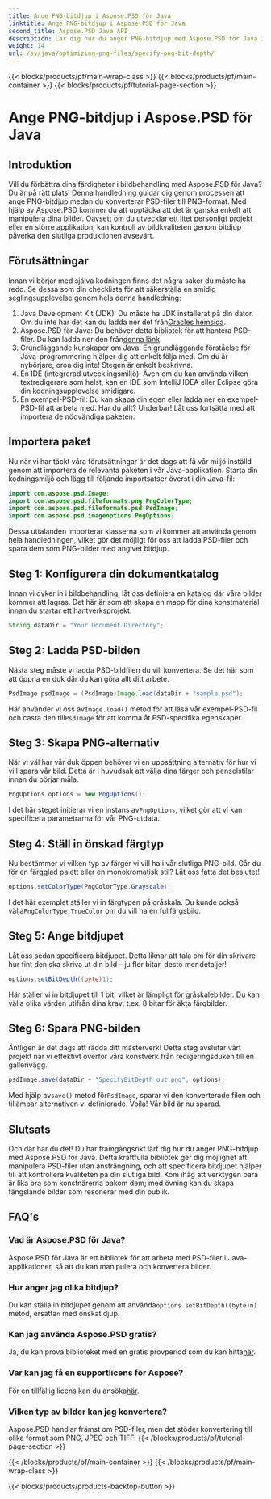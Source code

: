 ```yaml
---
title: Ange PNG-bitdjup i Aspose.PSD för Java
linktitle: Ange PNG-bitdjup i Aspose.PSD för Java
second_title: Aspose.PSD Java API
description: Lär dig hur du anger PNG-bitdjup med Aspose.PSD för Java i denna detaljerade steg-för-steg-handledning.
weight: 14
url: /sv/java/optimizing-png-files/specify-png-bit-depth/
---
```


{{< blocks/products/pf/main-wrap-class >}}
{{< blocks/products/pf/main-container >}}
{{< blocks/products/pf/tutorial-page-section >}}

# Ange PNG-bitdjup i Aspose.PSD för Java

## Introduktion
Vill du förbättra dina färdigheter i bildbehandling med Aspose.PSD för Java? Du är på rätt plats! Denna handledning guidar dig genom processen att ange PNG-bitdjup medan du konverterar PSD-filer till PNG-format. Med hjälp av Aspose.PSD kommer du att upptäcka att det är ganska enkelt att manipulera dina bilder. Oavsett om du utvecklar ett litet personligt projekt eller en större applikation, kan kontroll av bildkvaliteten genom bitdjup påverka den slutliga produktionen avsevärt.
## Förutsättningar
Innan vi börjar med själva kodningen finns det några saker du måste ha redo. Se dessa som din checklista för att säkerställa en smidig seglingsupplevelse genom hela denna handledning:
1.  Java Development Kit (JDK): Du måste ha JDK installerat på din dator. Om du inte har det kan du ladda ner det från[Oracles hemsida](https://www.oracle.com/java/technologies/javase-jdk11-downloads.html).
2.  Aspose.PSD för Java: Du behöver detta bibliotek för att hantera PSD-filer. Du kan ladda ner den från[denna länk](https://releases.aspose.com/psd/java/).
3. Grundläggande kunskaper om Java: En grundläggande förståelse för Java-programmering hjälper dig att enkelt följa med. Om du är nybörjare, oroa dig inte! Stegen är enkelt beskrivna.
4. En IDE (integrerad utvecklingsmiljö): Även om du kan använda vilken textredigerare som helst, kan en IDE som IntelliJ IDEA eller Eclipse göra din kodningsupplevelse smidigare.
5. En exempel-PSD-fil: Du kan skapa din egen eller ladda ner en exempel-PSD-fil att arbeta med.
Har du allt? Underbar! Låt oss fortsätta med att importera de nödvändiga paketen.
## Importera paket
Nu när vi har täckt våra förutsättningar är det dags att få vår miljö inställd genom att importera de relevanta paketen i vår Java-applikation. Starta din kodningsmiljö och lägg till följande importsatser överst i din Java-fil:
```java
import com.aspose.psd.Image;
import com.aspose.psd.fileformats.png.PngColorType;
import com.aspose.psd.fileformats.psd.PsdImage;
import com.aspose.psd.imageoptions.PngOptions;
```
Dessa uttalanden importerar klasserna som vi kommer att använda genom hela handledningen, vilket gör det möjligt för oss att ladda PSD-filer och spara dem som PNG-bilder med angivet bitdjup.
## Steg 1: Konfigurera din dokumentkatalog
Innan vi dyker in i bildbehandling, låt oss definiera en katalog där våra bilder kommer att lagras. Det här är som att skapa en mapp för dina konstmaterial innan du startar ett hantverksprojekt.
```java
String dataDir = "Your Document Directory";
```
## Steg 2: Ladda PSD-bilden
Nästa steg måste vi ladda PSD-bildfilen du vill konvertera. Se det här som att öppna en duk där du kan göra allt ditt arbete.
```java
PsdImage psdImage = (PsdImage)Image.load(dataDir + "sample.psd");
```
 Här använder vi oss av`Image.load()` metod för att läsa vår exempel-PSD-fil och casta den till`PsdImage` för att komma åt PSD-specifika egenskaper.
## Steg 3: Skapa PNG-alternativ
När vi väl har vår duk öppen behöver vi en uppsättning alternativ för hur vi vill spara vår bild. Detta är i huvudsak att välja dina färger och penselstilar innan du börjar måla.
```java
PngOptions options = new PngOptions();
```
 I det här steget initierar vi en instans av`PngOptions`, vilket gör att vi kan specificera parametrarna för vår PNG-utdata.
## Steg 4: Ställ in önskad färgtyp
Nu bestämmer vi vilken typ av färger vi vill ha i vår slutliga PNG-bild. Går du för en färgglad palett eller en monokromatisk stil? Låt oss fatta det beslutet!
```java
options.setColorType(PngColorType.Grayscale);
```
 I det här exemplet ställer vi in färgtypen på gråskala. Du kunde också välja`PngColorType.TrueColor` om du vill ha en fullfärgsbild.
## Steg 5: Ange bitdjupet
Låt oss sedan specificera bitdjupet. Detta liknar att tala om för din skrivare hur fint den ska skriva ut din bild – ju fler bitar, desto mer detaljer!
```java
options.setBitDepth((byte)1);
```
Här ställer vi in bitdjupet till 1 bit, vilket är lämpligt för gråskalebilder. Du kan välja olika värden utifrån dina krav; t.ex. 8 bitar för äkta färgbilder.
## Steg 6: Spara PNG-bilden
Äntligen är det dags att rädda ditt mästerverk! Detta steg avslutar vårt projekt när vi effektivt överför våra konstverk från redigeringsduken till en gallerivägg.
```java
psdImage.save(dataDir + "SpecifyBitDepth_out.png", options);
```
 Med hjälp av`save()` metod för`PsdImage`, sparar vi den konverterade filen och tillämpar alternativen vi definierade. Voila! Vår bild är nu sparad.
## Slutsats
Och där har du det! Du har framgångsrikt lärt dig hur du anger PNG-bitdjup med Aspose.PSD för Java. Detta kraftfulla bibliotek ger dig möjlighet att manipulera PSD-filer utan ansträngning, och att specificera bitdjupet hjälper till att kontrollera kvaliteten på din slutliga bild. Kom ihåg att verktygen bara är lika bra som konstnärerna bakom dem; med övning kan du skapa fängslande bilder som resonerar med din publik.
## FAQ's
### Vad är Aspose.PSD för Java?
Aspose.PSD för Java är ett bibliotek för att arbeta med PSD-filer i Java-applikationer, så att du kan manipulera och konvertera bilder.
### Hur anger jag olika bitdjup?
 Du kan ställa in bitdjupet genom att använda`options.setBitDepth((byte)n)` metod, ersätta`n` med önskat djup.
### Kan jag använda Aspose.PSD gratis?
Ja, du kan prova biblioteket med en gratis provperiod som du kan hitta[här](https://releases.aspose.com/).
### Var kan jag få en supportlicens för Aspose?
 För en tillfällig licens kan du ansöka[här](https://purchase.aspose.com/temporary-license/).
### Vilken typ av bilder kan jag konvertera?
Aspose.PSD handlar främst om PSD-filer, men det stöder konvertering till olika format som PNG, JPEG och TIFF.
{{< /blocks/products/pf/tutorial-page-section >}}

{{< /blocks/products/pf/main-container >}}
{{< /blocks/products/pf/main-wrap-class >}}

{{< blocks/products/products-backtop-button >}}
